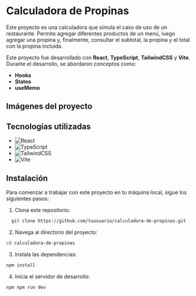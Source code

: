 # Calculadora de Propinas

Este proyecto es una calculadora que simula el caso de uso de un restaurante. Permite agregar diferentes productos de un menú, luego agregar una propina y, finalmente, consultar el subtotal, la propina y el total con la propina incluida.

Este proyecto fue desarrollado con **React**, **TypeScript**, **TailwindCSS** y **Vite**. Durante el desarrollo, se abordaron conceptos como:
- **Hooks**
- **States**
- **useMemo**

## Imágenes del proyecto



## Tecnologías utilizadas

- ![React](https://img.shields.io/badge/react-%2320232a.svg?style=for-the-badge&logo=react&logoColor=%2361DAFB)
- ![TypeScript](https://img.shields.io/badge/typescript-%23007ACC.svg?style=for-the-badge&logo=typescript&logoColor=white)
- ![TailwindCSS](https://img.shields.io/badge/tailwindcss-%2338B2AC.svg?style=for-the-badge&logo=tailwind-css&logoColor=white)
- ![Vite](https://img.shields.io/badge/vite-%23646CFF.svg?style=for-the-badge&logo=vite&logoColor=white)

## Instalación

Para comenzar a trabajar con este proyecto en tu máquina local, sigue los siguientes pasos:

1. Clona este repositorio:

```bash
  git clone https://github.com/tuusuario/calculadora-de-propinas.git
```
   
2. Navega al directorio del proyecto:

```bash
cd calculadora-de-propinas
```

3. Instala las dependencias:

```bash
npm install
```

4. Inicia el servidor de desarrollo:

```bash
npm npm run dev
```